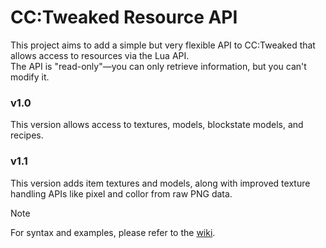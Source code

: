 # CC:Tweaked Resource API

This project aims to add a simple but very flexible API to CC:Tweaked that allows access to resources via the Lua API.  
The API is "read-only"—you can only retrieve information, but you can't modify it.

### v1.0 
This version allows access to textures, models, blockstate models, and recipes.

### v1.1
This version adds item textures and models, along with improved texture handling APIs like pixel and collor from raw PNG data.

> [!NOTE]
> For syntax and examples, please refer to the [wiki](https://github.com/FireDragon91245/CCT-Resource-API/wiki).
